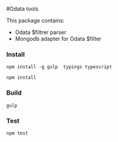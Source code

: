 #Odata tools

This package contains:

* Odata $filtrer parser
* Mongodb adapter for Odata $filter  



### Install

`npm install -g gulp  typings typescript`

`npm install`

### Build

`gulp`

### Test

`npm test`
